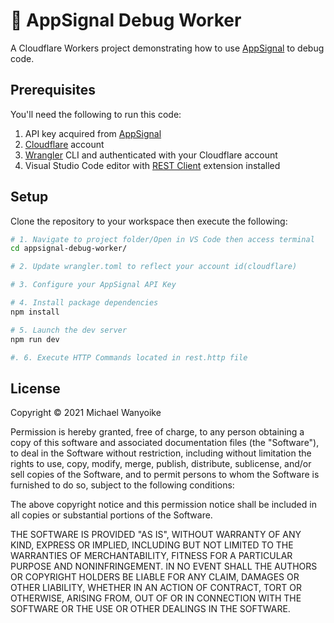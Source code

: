 # 👷 AppSignal Debug Worker

A Cloudflare Workers project demonstrating how to use [AppSignal](https://www.appsignal.com/) to debug code.

## Prerequisites

You'll need the following to run this code:

1. API key acquired from [AppSignal](https://www.appsignal.com/)
2. [Cloudflare](https://www.cloudflare.com/) account
3. [Wrangler](https://developers.cloudflare.com/workers/get-started/guide) CLI and authenticated with your Cloudflare account
4. Visual Studio Code editor with [REST Client](https://marketplace.visualstudio.com/items?itemName=humao.rest-client) extension installed

## Setup

Clone the repository to your workspace then execute the following:

```bash
# 1. Navigate to project folder/Open in VS Code then access terminal
cd appsignal-debug-worker/

# 2. Update wrangler.toml to reflect your account id(cloudflare)

# 3. Configure your AppSignal API Key

# 4. Install package dependencies
npm install

# 5. Launch the dev server
npm run dev

#. 6. Execute HTTP Commands located in rest.http file
```

## License

Copyright © 2021 Michael Wanyoike

Permission is hereby granted, free of charge, to any person obtaining a copy of this software and associated documentation files (the "Software"), to deal in the Software without restriction, including without limitation the rights to use, copy, modify, merge, publish, distribute, sublicense, and/or sell copies of the Software, and to permit persons to whom the Software is furnished to do so, subject to the following conditions:

The above copyright notice and this permission notice shall be included in all copies or substantial portions of the Software.

THE SOFTWARE IS PROVIDED "AS IS", WITHOUT WARRANTY OF ANY KIND, EXPRESS OR IMPLIED, INCLUDING BUT NOT LIMITED TO THE WARRANTIES OF MERCHANTABILITY, FITNESS FOR A PARTICULAR PURPOSE AND NONINFRINGEMENT. IN NO EVENT SHALL THE AUTHORS OR COPYRIGHT HOLDERS BE LIABLE FOR ANY CLAIM, DAMAGES OR OTHER LIABILITY, WHETHER IN AN ACTION OF CONTRACT, TORT OR OTHERWISE, ARISING FROM, OUT OF OR IN CONNECTION WITH THE SOFTWARE OR THE USE OR OTHER DEALINGS IN THE SOFTWARE.
